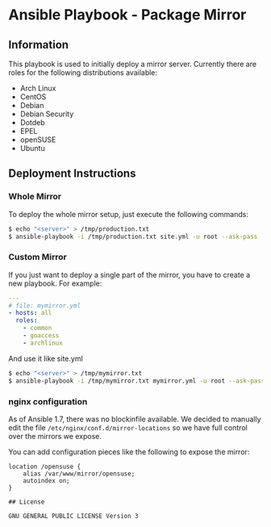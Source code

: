 # Ansible Playbook - Package Mirror

## Information
This playbook is used to initially deploy a mirror server. Currently there are
roles for the following distributions available:
* Arch Linux
* CentOS
* Debian
* Debian Security
* Dotdeb
* EPEL
* openSUSE
* Ubuntu

## Deployment Instructions

### Whole Mirror
To deploy the whole mirror setup, just execute the following commands:
```bash
$ echo "<server>" > /tmp/production.txt
$ ansible-playbook -i /tmp/production.txt site.yml -u root --ask-pass
```

### Custom Mirror
If you just want to deploy a single part of the mirror, you have to create a 
new playbook. For example:
```yaml
---
# file: mymirror.yml
- hosts: all
  roles:
    - common
    - goaccess
    - archlinux
```
And use it like site.yml
```bash
$ echo "<server>" > /tmp/mymirror.txt
$ ansible-playbook -i /tmp/mymirror.txt mymirror.yml -u root --ask-pass
```
### nginx configuration

As of Ansible 1.7, there was no blockinfile available. 
We decided to manually edit the file `/etc/nginx/conf.d/mirror-locations`
so we have full control over the mirrors we expose.

You can add configuration pieces like the following to expose the mirror:

```
location /opensuse {
    alias /var/www/mirror/opensuse;
    autoindex on;
}

## License

GNU GENERAL PUBLIC LICENSE Version 3
```
